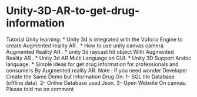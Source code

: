 # Unity-3D-AR-to-get-drug-information
Tutorial  Unity learning:    * Unity 3d is integrated with the Vuforia Engine to create Augmented reality AR . * How to use unity  canvas camera Augmented Reality AR . * unity 3d raycast hit object With Augmented Reality AR . * Unity 3d AR Multi Language on GUI. * Unity 3D Support Arabic language. * Simple ideas for get drug information for professionals and consumers By Augmented reality AR.   Note :  If you need  wonder Developer Create the Same Demo but information Drug On:  1- SQL lite Database (offline data). 2- Online Database used Json. 3- Open Website On canvas.  Please told me on comment  
